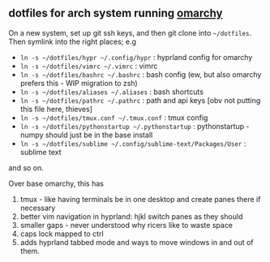 ## dotfiles for arch system running [omarchy](https://omarchy.org/)

On a new system, set up git ssh keys, and then git clone into `~/dotfiles`.
Then symlink into the right places; e.g 
- `ln -s ~/dotfiles/hypr ~/.config/hypr` : hyprland config for omarchy
- `ln -s ~/dotfiles/vimrc ~/.vimrc` : vimrc
- `ln -s ~/dotfiles/bashrc ~/.bashrc` : bash config (ew, but also omarchy prefers this - WIP migration to zsh)
- `ln -s ~/dotfiles/aliases ~/.aliases` : bash shortcuts
- `ln -s ~/dotfiles/pathrc ~/.pathrc` : path and api keys [obv not putting this file here, thieves]
- `ln -s ~/dotfiles/tmux.conf ~/.tmux.conf` : tmux config
- `ln -s ~/dotfiles/pythonstartup ~/.pythonstartup` : pythonstartup - numpy should just be in the base install
- `ln -s ~/dotfiles/sublime ~/.config/sublime-text/Packages/User` : sublime text 

and so on.

Over base omarchy, this has
1) tmux - like having terminals be in one desktop and create panes there if necessary
2) better vim navigation in hyprland: hjkl switch panes as they should
3) smaller gaps - never understood why ricers like to waste space 
4) caps lock mapped to ctrl
5) adds hyprland tabbed mode and ways to move windows in and out of them.  
